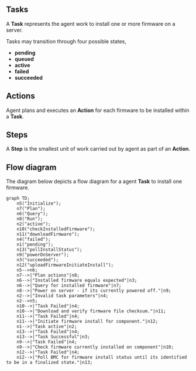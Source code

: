 ## Tasks
A **Task** represents the agent work to install one or more firmware on a server.

Tasks may transition through four possible states,
 - **pending**
 - **queued**
 - **active**
 - **failed**
 - **succeeded**

## Actions
Agent plans and executes an **Action** for each firmware to be installed within a **Task**.

## Steps
A **Step** is the smallest unit of work carried out by agent as part of an **Action**.

## Flow diagram

The diagram below depicts a flow diagram for a agent **Task** to install one firmware.
```mermaid
graph TD;
	n5("Initialize");
	n7("Plan");
	n6("Query");
	n8("Run");
	n2("active");
	n10("checkInstalledFirmware");
	n11("downloadFirmware");
	n4("failed");
	n1("pending");
	n13("pollInstallStatus");
	n9("powerOnServer");
	n3("succeeded");
	n12("uploadFirmwareInitiateInstall");
	n5-->n6;
	n7-->|"Plan actions"|n8;
	n6-->|"Installed firmware equals expected"|n3;
	n6-->|"Query for installed firmware"|n7;
	n8-->|"Power on server - if its currently powered off."|n9;
	n2-->|"Invalid task parameters"|n4;
	n2-->n5;
	n10-->|"Task Failed"|n4;
	n10-->|"Download and verify firmware file checksum."|n11;
	n11-->|"Task Failed"|n4;
	n11-->|"Initiate firmware install for component."|n12;
	n1-->|"Task active"|n2;
	n13-->|"Task Failed"|n4;
	n13-->|"Task Successful"|n3;
	n9-->|"Task Failed"|n4;
	n9-->|"Check firmware currently installed on component"|n10;
	n12-->|"Task Failed"|n4;
	n12-->|"Poll BMC for firmware install status until its identified to be in a finalized state."|n13;

```
